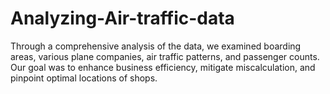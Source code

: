 # Analyzing-Air-traffic-data
Through a comprehensive analysis of the data, we examined boarding areas, various plane companies, air traffic patterns, and passenger counts. Our goal was to enhance business efficiency, mitigate miscalculation, and pinpoint optimal locations of shops.
